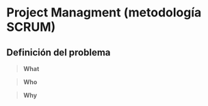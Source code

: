 # Project Managment (metodología SCRUM)


## Definición del problema
> **What**
> 
>
>

> **Who**
> 
>
>

> **Why**
>
>
>

